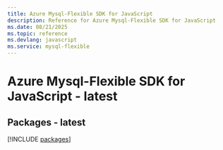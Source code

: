 ```yaml
---
title: Azure Mysql-Flexible SDK for JavaScript
description: Reference for Azure Mysql-Flexible SDK for JavaScript
ms.date: 08/21/2025
ms.topic: reference
ms.devlang: javascript
ms.service: mysql-flexible
---
```

# Azure Mysql-Flexible SDK for JavaScript - latest
## Packages - latest
[!INCLUDE [packages](mysql-flexible-index.md)]